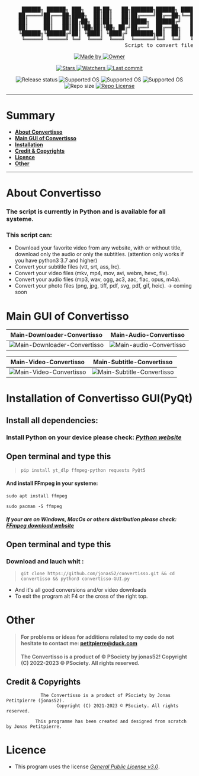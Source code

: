<pre>    
     ██████╗ ██████╗ ███╗   ██╗██╗   ██╗███████╗██████╗ ████████╗██╗███████╗███████╗ ██████╗ 
    ██╔════╝██╔═══██╗████╗  ██║██║   ██║██╔════╝██╔══██╗╚══██╔══╝██║██╔════╝██╔════╝██╔═══██╗
    ██║     ██║   ██║██╔██╗ ██║██║   ██║█████╗  ██████╔╝   ██║   ██║███████╗███████╗██║   ██║
    ██║     ██║   ██║██║╚██╗██║╚██╗ ██╔╝██╔══╝  ██╔══██╗   ██║   ██║╚════██║╚════██║██║   ██║
    ╚██████╗╚██████╔╝██║ ╚████║ ╚████╔╝ ███████╗██║  ██║   ██║   ██║███████║███████║╚██████╔╝
     ╚═════╝ ╚═════╝ ╚═╝  ╚═══╝  ╚═══╝  ╚══════╝╚═╝  ╚═╝   ╚═╝   ╚═╝╚══════╝╚══════╝ ╚═════╝    
                                      Script to convert files
</pre>

<!--  [ Authors ] -->
<p align="center">
    <a href="https://github.com/jonas52">
        <img src="https://img.shields.io/badge/Made%20by-Jonas%20Petitpierre%20(jonas52)-important?style=for-the-badge" alt="Made by">
    </a>
    <a href="https://github.com/PentestSociety">
        <img src="https://img.shields.io/badge/Owner-©%20PSociety™%20(jonas52)-important?style=for-the-badge" alt="Owner">
    </a>
</p>

<!--  [ Informations about this repositorie ] -->
<p align="center">
    <a href="https://github.com/jonas52/convertisso/stargazers">
        <img src="https://img.shields.io/github/stars/jonas52/convertisso?style=for-the-badge&color=success" alt="Stars">
    </a>
    <a href="https://github.com/jonas52/convertisso/watchers">
        <img src="https://img.shields.io/github/watchers/jonas52/convertisso?color=cyan&style=for-the-badge&color=success" alt="Watchers">
    </a>
    <a href="https://github.com/jonas52/convertisso/issues">
        <img src="https://img.shields.io/github/last-commit/jonas52/convertisso?color=cyan&style=for-the-badge&color=success" alt="Last commit">
    </a>

</p>

<!--  [ More informations ] -->
<p align="center">
    <img src="https://img.shields.io/badge/Release%20status-In%20Development-informational?style=for-the-badge" alt="Release status">
    <img src="https://img.shields.io/badge/Supported%20OS-Linux-informational?style=for-the-badge" alt="Supported OS">
    <img src="https://img.shields.io/badge/Supported%20OS-Windows-informational?style=for-the-badge" alt="Supported OS">
    <img src="https://img.shields.io/badge/Supported%20OS-MacOs-informational?style=for-the-badge" alt="Supported OS">
    <img src="https://img.shields.io/github/repo-size/jonas52/convertisso?color=informational&style=for-the-badge" alt="Repo size">
    <a href="https://github.com/jonas52/convertisso/blob/test_v1/LICENSE">
        <img src="https://img.shields.io/github/license/jonas52/convertisso?color=informational&style=for-the-badge" alt="Repo License" >
    </a>
</p>

---

# **Summary**

- [**About Convertisso**](#about-convertisso)
- [**Main GUI of Convertisso**](#main-gui-of-convertisso)
- [**Installation**](#installation-of-convertisso-guipyqt)
- [**Credit & Copyrights**](credit-&-copyrights)
- [**Licence**](#licence)
- [**Other**](#other)

--- 


# **About Convertisso**
### The script is currently in Python and is available for all systeme.
### This script can:
- Download your favorite video from any website, with or without title, download only the audio or only the subtitles. (attention only works if you have python3 3.7 and higher)
- Convert your subtitle files (vtt, srt, ass, lrc). 
- Convert your video files (mkv, mp4, mov, avi, webm, hevc, flv). 
- Convert your audio files (mp3, wav, ogg, ac3, aac, flac, opus, m4a).
- Convert your photo files (png, jpg, tiff, pdf, svg, pdf, gif, heic). -> coming soon
# **Main GUI of Convertisso**
| Main-Downloader-Convertisso | Main-Audio-Convertisso |
|---------|---------|
| ![Main-Downloader-Convertisso](https://user-images.githubusercontent.com/83141023/232312519-001d4c3e-92d3-45e6-949b-aecc5ef8a18c.png) | ![Main-audio-Convertisso](https://user-images.githubusercontent.com/83141023/232312518-384f1293-1879-4d16-a17e-810261286b6a.png) 

| Main-Video-Convertisso | Main-Subtitle-Convertisso |
|---------|---------|
| ![Main-Video-Convertisso](https://user-images.githubusercontent.com/83141023/232312685-b643b8bc-4e2a-4b3b-9530-eaebcee60ae6.png) | ![Main-Subtitle-Convertisso](https://user-images.githubusercontent.com/83141023/232312739-60f9acdc-27c9-4657-9feb-e33b3ba6ce6c.png)

# **Installation of Convertisso GUI(PyQt)**
## Install all dependencies:
### Install Python on your device please check: _[Python website](https://www.python.org/downloads/)_
## Open terminal and type this
>     pip install yt_dlp ffmpeg-python requests PyQt5
#### And install FFmpeg in your systeme:
```
sudo apt install ffmpeg
```
```
sudo pacman -S ffmpeg
```
##### If your are on Windows, MacOs or others distribution please check: _[FFmpeg download website](https://ffmpeg.org/download.html)_
## Open terminal and type this
### Download and lauch whit :
>     git clone https://github.com/jonas52/convertisso.git && cd convertisso && python3 convertisso-GUI.py
- And it's all good conversions and/or video downloads
- To exit the program alt F4 or the cross of the right top.
# **Other**
> #### For problems or ideas for additions related to my code do not hesitate to contact me: petitpierre@duck.com
> #### The Convertisso is a product of © PSociety by jonas52! Copyright (C) 2022-2023 © PSociety. All rights reserved.
## **Credit & Copyrights**

```
             The Convertisso is a product of PSociety by Jonas Petitpierre (jonas52).
                   Copyright (C) 2021-2023 © PSociety. All rights reserved.

           This programme has been created and designed from scratch by Jonas Petitpierre.
```
# **Licence**
- This program uses the license _[General Public License v3.0](https://github.com/jonas52/convertisso/blob/main/LICENSE)_.
